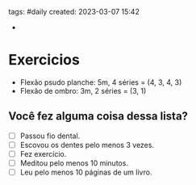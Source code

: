 tags: #daily 
created: 2023-03-07 15:42

- 

# Exercicios
- Flexão psudo planche: 5m, 4 séries = (4, 3, 4, 3)
- Flexão de ombro: 3m, 2 séries = (3, 1)

## Você fez alguma coisa dessa lista?
- [ ] Passou fio dental.
- [ ] Escovou os dentes pelo menos 3 vezes.
- [ ] Fez exercício.
- [ ] Meditou pelo menos 10 minutos.
- [ ] Leu pelo menos 10 páginas de um livro.